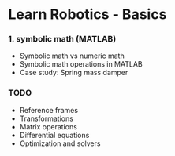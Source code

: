 # **Learn Robotics - Basics**

### 1. symbolic math (MATLAB)
- Symbolic math vs numeric math
- Symbolic math operations in MATLAB
- Case study: Spring mass damper


### TODO
- Reference frames
- Transformations
- Matrix operations
- Differential equations
- Optimization and solvers